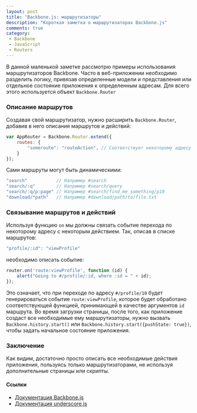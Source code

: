 ```yaml
---
layout: post
title: "Backbone.js: маршрутизаторы"
description: "Короткая заметка о маршрутизаторах Backbone.js"
comments: true
category: 
 - Backbone
 - JavaScript
 - Routers
---
```



В данной маленькой заметке рассмотрю примеры использования маршрутизаторов Backbone. 
Часто в веб-приложении необходимо разделить логику, привязав определенные модели и представления или отдельное состояние приложения к определенным адресам. Для всего этого используется объект `Backbone.Router`

<!-- more -->
### Описание маршрутов

Создавая свой маршрутизатор, нужно расширить `Backbone.Router`, добавив в него описания маршрутов и действий:

``` javascript Sample code
var AppRouter = Backbone.Router.extend({
    routes: {
        "someroute": "routeAction", // Соответствует некоторому адресу #someroute и событию routeAction
    }
});
```

Сами маршруты могут быть динамическими:

``` javascript Sample code
"search"           // Например #search
"search/:q"        // Например #search/query
"search/:q/p:page" // Например #search/find_me_something/p10
"download/*path"   // Например #download/path/to/file.txt
```

### Связывание маршрутов и действий

Используя функцию `on` мы должны связать событие перехода по некоторому адресу с некоторым действием. Так, описав в списке маршрутов:

``` javascript Sample code
"profile/:id": "viewProfile"
```

необходимо описать событие:

``` javascript Sample code
router.on('route:viewProfile', function (id) {
    alert("Going to #/profile/:id, where :id = " + id);
});
```

Это означает, что при переходе по адресу `#/profile/10` будет генерироваться событие `route:viewProfile`, которое будет обработано соответствующей функцией, принимающей в качестве аргументов `id` маршрута.
Во время загрузки страницы, после того, как приложение создаст все необходимые ему маршрутизаторы, нужно вызвать `Backbone.history.start()` или `Backbone.history.start({pushState: true})`, чтобы задать начальное состояние приложения.

### Заключение

Как видим, достаточно просто описать все необходимые действия приложения, пользуясь только маршрутизаторами, не используя дополнительные страницы или скрипты.

#### Ссылки

- [Документация Backbone.js](http://backbonejs.ru/)
- [Документация underscore.js](http://underscorejs.ru/)
